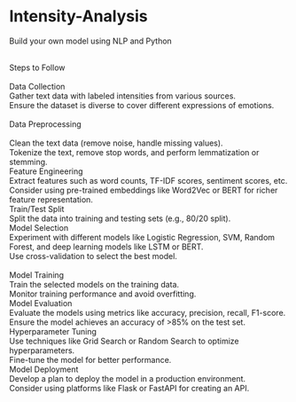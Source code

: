 # Intensity-Analysis
Build your own model using NLP and Python<br>

<br>Steps to Follow<br>
<br>Data Collection<br>
Gather text data with labeled intensities from various sources.<br>
Ensure the dataset is diverse to cover different expressions of emotions.<br>
<br>Data Preprocessing<br>
<br>Clean the text data (remove noise, handle missing values).<br>
Tokenize the text, remove stop words, and perform lemmatization or stemming.<br>
Feature Engineering<br>
Extract features such as word counts, TF-IDF scores, sentiment scores, etc.<br>
Consider using pre-trained embeddings like Word2Vec or BERT for richer feature representation.<br>
Train/Test Split<br>
Split the data into training and testing sets (e.g., 80/20 split).<br>
Model Selection<br>
Experiment with different models like Logistic Regression, SVM, Random Forest, and deep learning models like LSTM or BERT.<br>
Use cross-validation to select the best model.<br>
<br>Model Training<br>
Train the selected models on the training data.<br>
Monitor training performance and avoid overfitting.<br>
Model Evaluation<br>
Evaluate the models using metrics like accuracy, precision, recall, F1-score.<br>
Ensure the model achieves an accuracy of >85% on the test set.<br>
Hyperparameter Tuning<br>
Use techniques like Grid Search or Random Search to optimize hyperparameters.<br>
Fine-tune the model for better performance.<br>
Model Deployment<br>
Develop a plan to deploy the model in a production environment.<br>
Consider using platforms like Flask or FastAPI for creating an API.<br>
